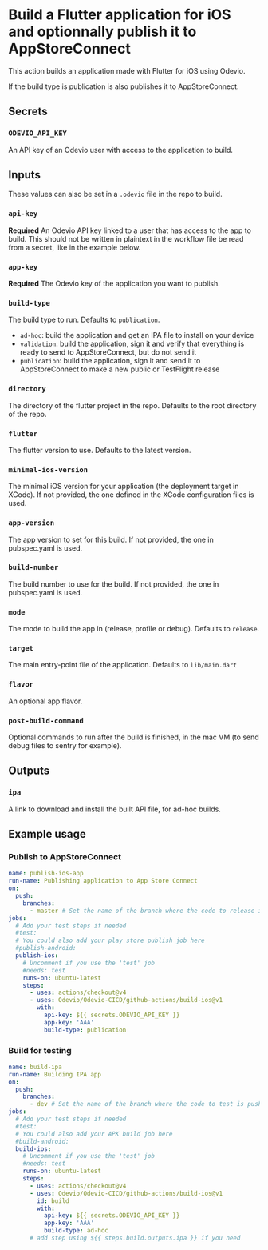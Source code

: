 # Build a Flutter application for iOS and optionnally publish it to AppStoreConnect

This action builds an application made with Flutter for iOS using Odevio.

If the build type is publication is also publishes it to AppStoreConnect.

## Secrets
### `ODEVIO_API_KEY`
An API key of an Odevio user with access to the application to build.

## Inputs

These values can also be set in a `.odevio` file in the repo to build.

### `api-key`
**Required** An Odevio API key linked to a user that has access to the app to build. This should not be written in plaintext in the workflow file be read from a secret, like in the example below.

### `app-key`
**Required** The Odevio key of the application you want to publish.

### `build-type`
The build type to run. Defaults to `publication`.
- `ad-hoc`: build the application and get an IPA file to install on your device
- `validation`: build the application, sign it and verify that everything is ready to send to AppStoreConnect, but do not send it
- `publication`: build the application, sign it and send it to AppStoreConnect to make a new public or TestFlight release

### `directory`
The directory of the flutter project in the repo. Defaults to the root directory of the repo.

### `flutter`
The flutter version to use. Defaults to the latest version.

### `minimal-ios-version`
The minimal iOS version for your application (the deployment target in XCode). If not provided, the one defined in the XCode configuration files is used.

### `app-version`
The app version to set for this build. If not provided, the one in pubspec.yaml is used.

### `build-number`
The build number to use for the build. If not provided, the one in pubspec.yaml is used.

### `mode`
The mode to build the app in (release, profile or debug). Defaults to `release`.

### `target`
The main entry-point file of the application. Defaults to `lib/main.dart`

### `flavor`
An optional app flavor.

### `post-build-command`
Optional commands to run after the build is finished, in the mac VM (to send debug files to sentry for example).

## Outputs

### `ipa`
A link to download and install the built API file, for ad-hoc builds.

## Example usage

### Publish to AppStoreConnect
```yaml
name: publish-ios-app
run-name: Publishing application to App Store Connect
on:
  push:
    branches:
      - master # Set the name of the branch where the code to release is pushed
jobs:
  # Add your test steps if needed
  #test:
  # You could also add your play store publish job here
  #publish-android:
  publish-ios:
    # Uncomment if you use the 'test' job
    #needs: test
    runs-on: ubuntu-latest
    steps:
      - uses: actions/checkout@v4
      - uses: Odevio/Odevio-CICD/github-actions/build-ios@v1
        with:
          api-key: ${{ secrets.ODEVIO_API_KEY }}
          app-key: 'AAA'
          build-type: publication
```

### Build for testing
```yaml
name: build-ipa
run-name: Building IPA app
on:
  push:
    branches:
      - dev # Set the name of the branch where the code to test is pushed
jobs:
  # Add your test steps if needed
  #test:
  # You could also add your APK build job here
  #build-android:
  build-ios:
    # Uncomment if you use the 'test' job
    #needs: test
    runs-on: ubuntu-latest
    steps:
      - uses: actions/checkout@v4
      - uses: Odevio/Odevio-CICD/github-actions/build-ios@v1
        id: build
        with:
          api-key: ${{ secrets.ODEVIO_API_KEY }}
          app-key: 'AAA'
          build-type: ad-hoc
      # add step using ${{ steps.build.outputs.ipa }} if you need
```

